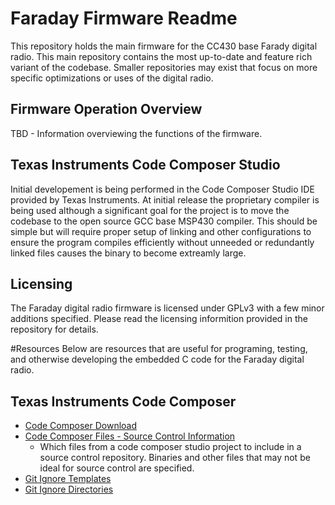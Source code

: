 # Faraday Firmware Readme

This repository holds the main firmware for the CC430 base Farady digital radio. This main repository contains the most up-to-date and feature rich variant of the codebase. Smaller repositories may exist that focus on more specific optimizations or uses of the digital radio.

## Firmware Operation Overview

TBD - Information overviewing the functions of the firmware.

## Texas Instruments Code Composer Studio

Initial developement is being performed in the Code Composer Studio IDE provided by Texas Instruments. At initial release the proprietary compiler is being used although a significant goal for the project is to move the codebase to the open source GCC base MSP430 compiler. This should be simple but will require proper setup of linking and other configurations to ensure the program compiles efficiently without unneeded or redundantly linked files causes the binary to become extreamly large.


## Licensing

The Faraday digital radio firmware is licensed under GPLv3 with a few minor additions specified. Please read the licensing informition provided in the repository for details.

#Resources
Below are resources that are useful for programing, testing, and otherwise developing the embedded C code for the Faraday digital radio.

##  Texas Instruments Code Composer

* [Code Composer Download](http://www.ti.com/tool/ccstudio)
* [Code Composer Files - Source Control Information](http://processors.wiki.ti.com/index.php/Source_control_with_CCS)
  * Which files from a code composer studio project to include in a source control repository. Binaries and other files that may not be ideal for source control are specified.
* [Git Ignore Templates](https://github.com/github/gitignore)
* [Git Ignore Directories](http://stackoverflow.com/questions/343646/ignoring-directories-in-git-repos-on-windows)

